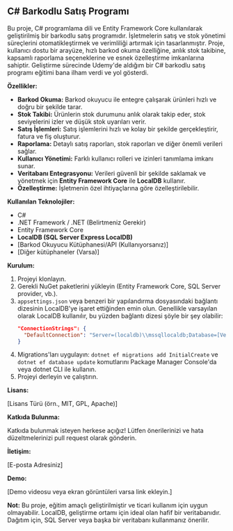 ## C# Barkodlu Satış Programı

Bu proje, C# programlama dili ve Entity Framework Core kullanılarak geliştirilmiş bir barkodlu satış programıdır. İşletmelerin satış ve stok yönetimi süreçlerini otomatikleştirmek ve verimliliği artırmak için tasarlanmıştır. Proje, kullanıcı dostu bir arayüze, hızlı barkod okuma özelliğine, anlık stok takibine, kapsamlı raporlama seçeneklerine ve esnek özelleştirme imkanlarına sahiptir. Geliştirme sürecinde Udemy'de aldığım bir C# barkodlu satış programı eğitimi bana ilham verdi ve yol gösterdi.

**Özellikler:**

* **Barkod Okuma:** Barkod okuyucu ile entegre çalışarak ürünleri hızlı ve doğru bir şekilde tarar.
* **Stok Takibi:** Ürünlerin stok durumunu anlık olarak takip eder, stok seviyelerini izler ve düşük stok uyarıları verir.
* **Satış İşlemleri:** Satış işlemlerini hızlı ve kolay bir şekilde gerçekleştirir, fatura ve fiş oluşturur.
* **Raporlama:** Detaylı satış raporları, stok raporları ve diğer önemli verileri sağlar.
* **Kullanıcı Yönetimi:** Farklı kullanıcı rolleri ve izinleri tanımlama imkanı sunar.
* **Veritabanı Entegrasyonu:** Verileri güvenli bir şekilde saklamak ve yönetmek için **Entity Framework Core** ile **LocalDB** kullanır.
* **Özelleştirme:** İşletmenin özel ihtiyaçlarına göre özelleştirilebilir.


**Kullanılan Teknolojiler:**

* C#
* .NET Framework / .NET (Belirtmeniz Gerekir)
* Entity Framework Core
* **LocalDB (SQL Server Express LocalDB)**
* [Barkod Okuyucu Kütüphanesi/API (Kullanıyorsanız)]
* [Diğer kütüphaneler (Varsa)]

**Kurulum:**

1. Projeyi klonlayın.
2. Gerekli NuGet paketlerini yükleyin (Entity Framework Core, SQL Server provider, vb.).
3.  `appsettings.json` veya benzeri bir yapılandırma dosyasındaki bağlantı dizesinin LocalDB'ye işaret ettiğinden emin olun. Genellikle varsayılan olarak LocalDB kullanılır, bu yüzden bağlantı dizesi şöyle bir şey olabilir:
    ```json
    "ConnectionStrings": {
      "DefaultConnection": "Server=(localdb)\\mssqllocaldb;Database=[VeritabanınızınAdı];Trusted_Connection=True;MultipleActiveResultSets=true"
    }
    ```
4. Migrations'ları uygulayın:  `dotnet ef migrations add InitialCreate` ve `dotnet ef database update` komutlarını Package Manager Console'da veya dotnet CLI ile kullanın.
5. Projeyi derleyin ve çalıştırın.


**Lisans:**

[Lisans Türü (örn., MIT, GPL, Apache)]


**Katkıda Bulunma:**

Katkıda bulunmak isteyen herkese açığız!  Lütfen önerilerinizi ve hata düzeltmelerinizi pull request olarak gönderin.


**İletişim:**

[E-posta Adresiniz]


**Demo:**

[Demo videosu veya ekran görüntüleri varsa link ekleyin.]


**Not:** Bu proje, eğitim amaçlı geliştirilmiştir ve ticari kullanım için uygun olmayabilir. LocalDB, geliştirme ortamı için ideal olan hafif bir veritabanıdır.  Dağıtım için, SQL Server veya başka bir veritabanı kullanmanız önerilir.
